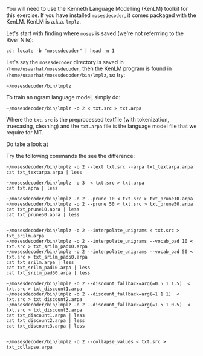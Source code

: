 
You will need to use the Kenneth Language Modelling (KenLM) toolkit for this exercise. If you have installed `mosesdecoder`, it comes packaged with the KenLM. KenLM is a.k.a. `lmplz`.

Let's start with finding where `moses` is saved (we're not referrring to the River Nile):

```
cd; locate -b "mosesdecoder" | head -n 1
```

Let's say the `mosesdecoder` directory is saved in `/home/usaarhat/mosesdecoder`, then the KenLM program is found in `/home/usaarhat/mosesdecoder/bin/lmplz`, so try:

```
~/mosesdecoder/bin/lmplz
```

To train an ngram language model, simply do:

```
~/mosesdecoder/bin/lmplz -o 2 < txt.src > txt.arpa
```

Where the `txt.src` is the preprocessed textfile (with tokenization, truecasing, cleaning) and the `txt.arpa` file is the language model file that we require for MT.

Do take a look at 

Try the following commands the see the difference:

```
~/mosesdecoder/bin/lmplz -o 2 --text txt.src --arpa txt_textarpa.arpa
cat txt_textarpa.arpa | less

~/mosesdecoder/bin/lmplz -o 3  < txt.src > txt.arpa
cat txt.apra | less

~/mosesdecoder/bin/lmplz -o 2 --prune 10 < txt.src > txt_prune10.arpa
~/mosesdecoder/bin/lmplz -o 2 --prune 50 < txt.src > txt_prune50.arpa
cat txt_prune10.apra | less
cat txt_prune50.apra | less


~/mosesdecoder/bin/lmplz -o 2 --interpolate_unigrams < txt.src > txt_srilm.arpa
~/mosesdecoder/bin/lmplz -o 2 --interpolate_unigrams --vocab_pad 10 < txt.src > txt_srilm_pad10.arpa
~/mosesdecoder/bin/lmplz -o 2 --interpolate_unigrams --vocab_pad 50 < txt.src > txt_srilm_pad50.arpa
cat txt_srilm.arpa | less
cat txt_srilm_pad10.arpa | less
cat txt_srilm_pad50.arpa | less

~/mosesdecoder/bin/lmplz -o 2 --discount_fallback=arg(=0.5 1 1.5)  < txt.src > txt_discount1.arpa
~/mosesdecoder/bin/lmplz -o 2 --discount_fallback=arg(=1 1 1)  < txt.src > txt_discount2.arpa
~/mosesdecoder/bin/lmplz -o 2 --discount_fallback=arg(=1.5 1 0.5)  < txt.src > txt_discount3.arpa
cat txt_discount1.arpa | less
cat txt_discount2.arpa | less
cat txt_discount3.arpa | less


~/mosesdecoder/bin/lmplz -o 2 --collapse_values < txt.src > txt_collapse.arpa
   
```

